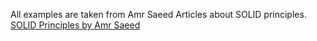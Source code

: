 All examples are taken from Amr Saeed Articles about SOLID principles.
[SOLID Principles by Amr Saeed](amrsaeed.com/topics/solid-principles)
